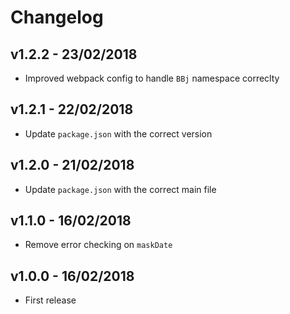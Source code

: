 # Changelog

## v1.2.2 - 23/02/2018

* Improved webpack config to handle `BBj` namespace correclty 

## v1.2.1 - 22/02/2018

* Update `package.json` with the correct version
## v1.2.0 - 21/02/2018

* Update `package.json` with the correct main file

## v1.1.0 - 16/02/2018

* Remove error checking on `maskDate`

## v1.0.0 - 16/02/2018

* First release
